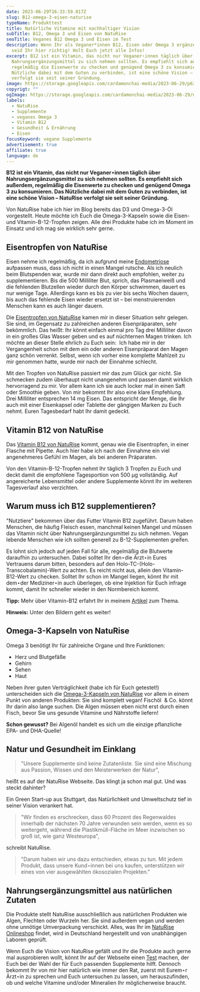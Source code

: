 ```yaml
---
date: 2023-06-29T16:33:59.017Z
slug: B12-omega-3-eisen-naturise
typeName: Produkttest
title: Natürliche Vitamine mit nachhaltiger Vision
subTitle: B12, Omega 3 und Eisen von NatuRise
seoTitle: Veganes B12 Omega 3 und Eisen im Test
description: Wenn Ihr als Veganer*innen B12, Eisen oder Omega 3 ergänzen müsst,
  seid Ihr hier richtig! Holt Euch jetzt alle Infos!
excerpt: B12 ist ein Vitamin, das nicht nur Veganer⋆innen täglich über
  Nahrungsergänzungsmittel zu sich nehmen sollten. Es empfiehlt sich außerdem,
  regelmäßig die Eisenwerte zu checken und genügend Omega 3 zu konsumieren. Das
  Nützliche dabei mit dem Guten zu verbinden, ist eine schöne Vision – NatuRise
  verfolgt sie seit seiner Gründung.
image: https://storage.googleapis.com/cardamonchai-media/2023-06-29/p6290492-2-jpg-imagine-080808_585b5b_2048_1536/640.webp
copyrigt: ""
ogImage: https://storage.googleapis.com/cardamonchai-media/2023-06-29/naturise-og-jpg-imagine-080808_52595d_1200_628/640.webp
labels:
  - NatuRise
  - Supplemente
  - veganes Omega 3
  - Vitamin B12
  - Gesundheit & Ernährung
  - Eisen
focusKeyword: vegane Supplemente
advertisement: true
affiliate: true
language: de
---
```

**B12 ist ein Vitamin, das nicht nur Veganer⋆innen täglich über Nahrungsergänzungsmittel zu sich nehmen sollten. Es empfiehlt sich außerdem, regelmäßig die Eisenwerte zu checken und genügend Omega 3 zu konsumieren. Das Nützliche dabei mit dem Guten zu verbinden, ist eine schöne Vision – NatuRise verfolgt sie seit seiner Gründung.**

Von NatuRise habe ich hier im Blog bereits das D3 und Omega-3-Öl vorgestellt. Heute möchte ich Euch die Omega-3-Kapseln sowie die Eisen- und Vitamin-B-12-Tropfen zeigen. Alle drei Produkte habe ich im Moment im Einsatz und ich mag sie wirklich sehr gerne.

## Eisentropfen von NatuRise

Eisen nehme ich regelmäßig, da ich aufgrund meine [Endometriose](/2023/02/endometriose/) aufpassen muss, dass ich nicht in einen Mangel rutsche. Als ich neulich beim Blutspenden war, wurde mir dann direkt auch empfohlen, weiter zu supplementieren. Bis die 500 Milliliter Blut, sprich, das Plasmaeiweiß und die fehlenden Blutzellen wieder durch den Körper schwimmen, dauert es nur wenige Tage. Allerdings kann es bis zu vier bis sechs Wochen dauern, bis auch das fehlende Eisen wieder ersetzt ist – bei menstruierenden Menschen kann es auch länger dauern.

Die [Eisentropfen von NatuRise](https://t.adcell.com/p/click?promoId=244963&slotId=80259&param0=https%3A%2F%2Fwww.naturise.de%2Fmineral-airflow) kamen mir in dieser Situation sehr gelegen. Sie sind, im Gegensatz zu zahlreichen anderen Eisenpräparaten, sehr bekömmlich. Das heißt: Ihr könnt einfach einmal pro Tag drei Milliliter davon in ein großes Glas Wasser geben und es auf nüchternen Magen trinken. Ich möchte an dieser Stelle ehrlich zu Euch sein:  Ich habe mir in der Vergangenheit schon mit dem ein oder anderen Eisenpräparat den Magen ganz schön verrenkt. Selbst, wenn ich vorher eine komplette Mahlzeit zu mir genommen hatte, wurde mir nach der Einnahme schlecht. 

Mit den Tropfen von NatuRise passiert mir das zum Glück gar nicht. Sie schmecken zudem überhaupt nicht unangenehm und passen damit wirklich hervorragend zu mir. Vor allem kann ich sie auch locker mal in einen Saft oder Smoothie geben. Von mir bekommt Ihr also eine klare Empfehlung. Drei Milliliter entsprechen 14 mg Eisen. Das entspricht der Menge, die Ihr auch mit einer Eisenkapsel oder Tablette der gängigen Marken zu Euch nehmt. Euren Tagesbedarf habt Ihr damit gedeckt.

## Vitamin B12 von NatuRise

Das [Vitamin B12 von NatuRise](https://t.adcell.com/p/click?promoId=244963&slotId=80259&param0=https%3A%2F%2Fwww.naturise.de%2Fmountain-air=) kommt, genau wie die Eisentropfen, in einer Flasche mit Pipette. Auch hier habe ich nach der Einnahme ein viel angenehmeres Gefühl im Magen, als bei anderen Präparaten.

Von den Vitamin-B-12-Tropfen nehmt Ihr täglich 3 Tropfen zu Euch und deckt damit die empfohlene Tagesportion von 500 µg vollständig. Auf angereicherte Lebensmittel oder andere Supplemente könnt Ihr im weiteren Tagesverlauf also verzichten.

## Warum muss ich B12 supplementieren?

"Nutztiere" bekommen über das Futter Vitamin B12 zugeführt. Darum haben Menschen, die häufig Fleisch essen, manchmal keinen Mangel und müssen das Vitamin nicht über Nahrungsergänzungsmittel zu sich nehmen. Vegan lebende Menschen wie ich sollten generell zu B-12-Supplementen greifen. 

Es lohnt sich jedoch auf jeden Fall für alle, regelmäßig die Blutwerte daraufhin zu untersuchen. Dabei solltet Ihr den⋆die Ärzt⋆in Eures Vertrauens darum bitten, besonders auf den Holo-TC-(Holo-Transcobalamin)-Wert zu achten. Es reicht nicht aus, allein den Vitamin-B12-Wert zu checken. Solltet Ihr schon im Mangel liegen, könnt Ihr mit dem⋆der Mediziner⋆in auch überlegen, ob eine Injektion für Euch infrage kommt, damit Ihr schneller wieder in den Normbereich kommt.

**Tipp:** Mehr über Vitamin-B12 erfahrt Ihr in meinem [Artikel](/2014/08/vitamin-b12-mythos-und-wahrheit/) zum Thema.

**Hinweis:** Unter den Bildern geht es weiter!

<Gallery name="naturise-2023-06-29" />

## Omega-3-Kapseln von NatuRise

Omega 3 benötigt Ihr für zahlreiche Organe und Ihre Funktionen:

- Herz und Blutgefäße
- Gehirn
- Sehen
- Haut

Neben ihrer guten Verträglichkeit (habe ich für Euch getestet!) unterscheiden sich die [Omega-3-Kapseln von NatuRise](https://t.adcell.com/p/click?promoId=244963&slotId=80259&param0=https%3A%2F%2Fwww.naturise.de%2Fmarine-evergreen-kapseln) vor allem in einem Punkt von anderen Produkten: Sie sind komplett vegan! Fischöl  & Co. könnt Ihr darin also lange suchen. Die Algen müssen eben nicht erst durch einen Fisch, bevor Sie uns gesunde Vitamine und Nährstoffe liefern! 

**Schon gewusst?** Bei Algenöl handelt es sich um die einzige pflanzliche EPA- und DHA-Quelle!

## Natur und Gesundheit im Einklang

> "Unsere Supplemente sind keine Zutatenliste. Sie sind eine Mischung aus Passion, Wissen und den Meisterwerken der Natur",

heißt es auf der NatuRise Webseite. Das klingt ja schon mal gut. Und was steckt dahinter? 

Ein Green Start-up aus Stuttgart, das Natürlichkeit und Umweltschutz tief in seiner Vision verankert hat.

> "Wir finden es erschrecken, dass 60 Prozent des Regenwaldes innerhalb der nächsten 70 Jahre verwunden sein werden, wenn es so weitergeht, während die Plastikmüll-Fläche im Meer inzwischen so groß ist, wie ganz Westeuropa",

schreibt NatuRise.

> "Darum haben wir uns dazu entschieden, etwas zu tun. Mit jedem Produkt, dass unsere Kund⋆innen bei uns kaufen, unterstützen wir eines von vier ausgewählten ökosozialen Projekten."

## Nahrungsergänzungsmittel aus natürlichen Zutaten

Die Produkte stellt NatuRise ausschließlich aus natürlichen Produkten wie Algen, Flechten oder Wurzeln her. Sie sind außerdem vegan und werden ohne unnötige Umverpackung verschickt. Alles, was Ihr im [NatuRise Onlineshop](https://t.adcell.com/p/click?promoId=244963&slotId=80259&param0=https%3A%2F%2Fwww.naturise.de%2Fprodukte)  findet, wird in Deutschland hergestellt und von unabhängigen Laboren geprüft.

Wenn Euch die Vision von NatuRise gefällt und Ihr die Produkte auch gerne mal ausprobieren wollt, könnt Ihr auf der Webseite einen [Test](https://t.adcell.com/p/click?promoId=244963&slotId=80259&param0=https%3A%2F%2Fwww.naturise.de%2Ftest-alle-produkte) machen, der Euch bei der Wahl der für Euch passenden Supplemente hilft. Dennoch bekommt Ihr von mir hier natürlich wie immer den Rat, zuerst mit Eurem⋆r Ärzt⋆in zu sprechen und Euch untersuchen zu lassen, um herauszufinden, ob und welche Vitamine und/oder Mineralien Ihr möglicherweise braucht.